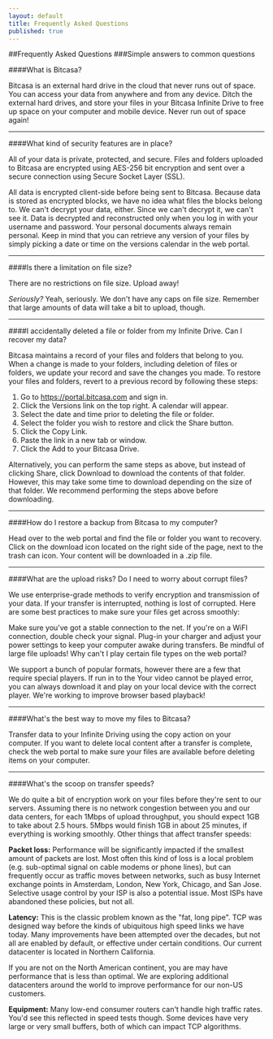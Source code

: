 ```yaml
---
layout: default
title: Frequently Asked Questions
published: true
---
```


##Frequently Asked Questions
###Simple answers to common questions

####What is Bitcasa?

Bitcasa is an external hard drive in the cloud that never runs out of space. You can access your data from anywhere and from any device. Ditch the external hard drives, and store your files in your Bitcasa Infinite Drive to free up space on your computer and mobile device. Never run out of space again! 

---

####What kind of security features are in place?

All of your data is private, protected, and secure. Files and folders uploaded to Bitcasa are encrypted using AES-256 bit encryption and sent over a secure connection using Secure Socket Layer (SSL).

All data is encrypted client-side before being sent to Bitcasa. Because data is stored as encrypted blocks, we have no idea what files the blocks belong to. We can't decrypt your data, either. Since we can't decrypt it, we can't see it. Data is decrypted and reconstructed only when you log in with your username and password. Your personal documents always remain personal. Keep in mind that you can retrieve any version of your files by simply picking a date or time on the versions calendar in the web portal. 

---

####Is there a limitation on file size? 

There are no restrictions on file size. Upload away! 

*Seriously?* Yeah, seriously. We don't have any caps on file size. Remember that large amounts of data will take a bit to upload, though.

---

####I accidentally deleted a file or folder from my Infinite Drive. Can I recover my data?

Bitcasa maintains a record of your files and folders that belong to you. When a change is made to your folders, including deletion of files or folders, we update your record and save the changes you made. To restore your files and folders, revert to a previous record by following these steps: 

1. Go to https://portal.bitcasa.com and sign in.
2. Click the Versions link on the top right. A calendar will appear.
3. Select the date and time prior to deleting the file or folder.
4. Select the folder you wish to restore and click the Share button.
5. Click the Copy Link.
6. Paste the link in a new tab or window.
7. Click the Add to your Bitcasa Drive.

Alternatively, you can perform the same steps as above, but instead of clicking Share, click Download to download the contents of that folder. However, this may take some time to download depending on the size of that folder. We recommend performing the steps above before downloading.

---

####How do I restore a backup from Bitcasa to my computer?

Head over to the web portal and find the file or folder you want to recovery. Click on the download icon located on the right side of the page, next to the trash can icon. Your content will be downloaded in a .zip file. 

---

####What are the upload risks? Do I need to worry about corrupt files?

We use enterprise-grade methods to verify encryption and transmission of your data. If your transfer is interrupted, nothing is lost of corrupted. Here are some best practices to make sure your files get across smoothly:

Make sure you've got a stable connection to the net. 
If you're on a WiFI connection, double check your signal. 
Plug-in your charger and adjust your power settings to keep your computer awake during transfers. 
Be mindful of large file uploads! 
Why can't I play certain file types on the web portal? 

We support a bunch of popular formats, however there are a few that require special players. If run in to the Your video cannot be played error, you can always download it and play on your local device with the correct player. We're working to improve browser based playback! 

---

####What's the best way to move my files to Bitcasa?

Transfer data to your Infinite Driving using the copy action on your computer. If you want to delete local content after a transfer is complete, check the web portal to make sure your files are available before deleting items on your computer. 

---

####What's the scoop on transfer speeds?

We do quite a bit of encryption work on your files before they're sent to our servers. Assuming there is no network congestion between you and our data centers,  for each 1Mbps of upload throughput, you should expect 1GB to take about 2.5 hours. 5Mbps would finish 1GB in about 25 minutes, if everything is working smoothly. Other things that affect transfer speeds: 

**Packet loss:** Performance will be significantly impacted if the smallest amount of packets are lost.  Most often this kind of loss is a local problem (e.g. sub-optimal signal on cable modems or phone lines), but can frequently occur as traffic moves between networks, such as busy Internet exchange points in Amsterdam, London, New York, Chicago, and San Jose.  Selective usage control by your ISP is also a potential issue. Most ISPs have abandoned these policies, but not all. 

**Latency:** This is the classic problem known as the "fat, long pipe". TCP was designed way before the kinds of ubiquitous high speed links we have today. Many improvements have been attempted over the decades, but not all are enabled by default, or effective under certain conditions. Our current datacenter is located in Northern California. 

If you are not on the North American continent, you are may have performance that is less than optimal. We are exploring additional datacenters around the world to improve performance for our non-US customers. 

**Equipment:** Many low-end consumer routers can't handle high traffic rates. You'd see this reflected in speed tests though. Some devices have very large or very small buffers, both of which can impact TCP algorithms. 